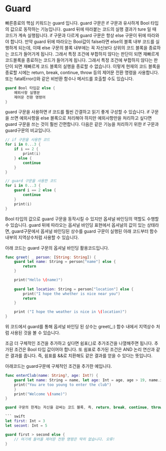 # Guard 
빠른종료의 핵심 키워드는 guard 입니다. guard 구문은 if 구문과 유사하게 Bool 타입의 값으로 동작하는 기능입니다. guard 뒤에 따라붙는 코드의 실행 결과가 ture 일 때 코드가 계속 실행됩니다.
if 구문과 다르게 guard 구문은 항상 else 구문이 뒤에 따라와야 합니다. 만약 guard 뒤에 따라오는 Bool값이 false라면 else의 블록 내부 코드를 실행하게 되는데, 이때 else 구문의 블록 내부에는 꼭 자신보다 상위의 코드 블록을 종료하는 코드가 들어가게 됩니다. 그래서 특정 조건에 부합하지 않다는 판단이 되면 재빠르게 코드블록을 종료하는 코드가 들어가게 됩니다. 그래서 특정 조건에 부합하지 않다는 판단이 되면 재빠르게 코드 블록의 실행을 종료할 수 없습니다. 
이렇게 현재의 코드 블록을 종료할 시에는 return, break, continue, throw 등의 제어문 전환 명령을 사용합니다. 또는 fatalError()와 같은 비반환 함수나 메서드를 호출할 수도 있습니다.

``` swift
guard Bool 타입값 else {
	예외사항 실행문
	제어문 전환 명령어
}
```

guard 구문을 사용하면 if 코드를 훨씬 간결하고 읽기 좋게 구성할 수 있습니다. if 구문을 쓰면 예외사항을 else 블록으로 처리해야 하지만 예외사항만을 처리하고 싶다면 guard 구문을 쓰는 것이 훨씬 간편합니다. 
다음은 같은 기능을 처리하기 위한 if 구문과 guard구문의 비교입니다.

``` swift
// if 구문을 사용한 코드
for i in 0...3 {
	if i == 2 {
		print(i)
	} else {
		continue
	}
}
```

``` swift
// guard 구문을 사용한 코드
for i in 0...3 {
	guard i == 2 else {
		continue 
	}
	print(i)
}
```

Bool 타입의 값으로 guard 구문을 동작시킬 수 있지만 옵셔널 바인딩의 역할도 수행할 수 있습니다. guard 뒤에 따라오는 옵셔널 바인딩 표현에서 옵셔널의 값이 있는 상태라면, guard구문에서 옵셔널 바인딩된 상수를 guard  구문이 실행된 아래 코드부터 함수 내부의 지역상수처럼 사용할 수 있습니다.

아래 코드는 guard 구문의 옵셔널 바인딩 활용코드입니다.

``` swift
func greet( _ person: [String: String]) {
	guard let name: String = person["name"] else {
		return
	}

	print("Hello \(name)")
	
	guard let location: String = person["location"] else {
		print("I hope the whether is nice near you")
		return
	}

	print ("I hope the weather is nice in \(location)")
}
```

위 코드에서 guard를 통해 옵셔널 바인딩 된 상수는 greet(_:) 함수 내에서 지역상수 처럼 사용된 것을 볼 수 있습니다. 


조금 더 구체적인 조건을 추가하고 싶다면 쉼표(,)로 추가조건을 나열해주면 됩니다. 추가된 조건은 Bool 타입 값이어야 합니다. 또 쉼표로 추가된 조건은 AND 논리 연산과 같은 결과를 줍니다. 즉, 쉼표를 &&로 치환해도 같은 결과를 얻을 수 있다는 뜻입니다.

아래코드는 guard구문에 구체적인 조건을 추가한 예입니다.

``` swift
func enterClub(name: String?, age: Int?) {
	guard let name: String = name, let age: Int = age, age > 19, name.isEmpty == false else {
	print("You are too young to enter the club")
	}
	print("Welcome \(name)")
}

guard 구문의 한계는 자신을 감싸는 코드 블록, 즉, return, break, continue, throw 등의 제어문 전환 명령어를 쓸 수 없는 상황이라면 사용이 불가능하다는 점입니다.  함수나 메서드, 반복문 등 특정 블록내부에 위치하지 않는다면 사용이 제한됩니다.

``` swift
let first: Int = 3
let secont: Int = 5

guard first > second else {
	// 여기에 들어올 제어문 전환 명령은 딱히 없습니다. 오류!
}
```


